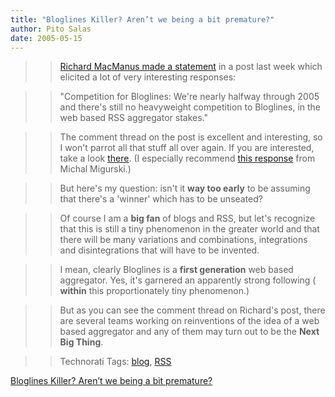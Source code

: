 ```yaml
---
title: "Bloglines Killer? Aren’t we being a bit premature?"
author: Pito Salas
date: 2005-05-15
---
```



>>

>> [Richard MacManus made a
statement](<http://www.readwriteweb.com/archives/002719.php#comments>) in a
post last week which elicited a lot of very interesting responses:

>>

>> "Competition for Bloglines: We're nearly halfway through 2005 and there's
still no heavyweight competition to Bloglines, in the web based RSS aggregator
stakes."

>>

>> The comment thread on the post is excellent and interesting, so I won't
parrot all that stuff all over again. If you are interested, take a look
[there](<http://www.readwriteweb.com/archives/002719.php#comments>). (I
especially recommend [this
response](<http://mike.teczno.com/notes/competition_for_bloglines.html>) from
Michal Migurski.)

>>

>> But here's my question: isn't it **way too early** to be assuming that
there's a 'winner' which has to be unseated?

>>

>> Of course I am a **big fan** of blogs and RSS, but let's recognize that
this is still a tiny phenomenon in the greater world and that there will be
many variations and combinations, integrations and disintegrations that will
have to be invented.

>>

>> I mean, clearly Bloglines is a **first generation** web based aggregator.
Yes, it's garnered an apparently strong following ( **within** this
proportionately tiny phenomenon.)

>>

>> But as you can see the comment thread on Richard's post, there are several
teams working on reinventions of the idea of a web based aggregator and any of
them may turn out to be the **Next Big Thing**.

>>

>> Technorati Tags: [blog](<http://technorati.com/tag/blog>),
[RSS](<http://technorati.com/tag/RSS>)


[Bloglines Killer? Aren’t we being a bit premature?](None)
